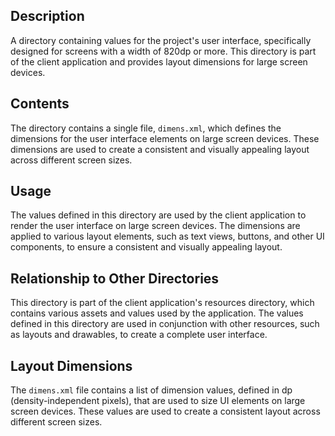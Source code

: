 ## Description

A directory containing values for the project's user interface, specifically designed for screens with a width of 820dp or more. This directory is part of the client application and provides layout dimensions for large screen devices.


## Contents

The directory contains a single file, `dimens.xml`, which defines the dimensions for the user interface elements on large screen devices. These dimensions are used to create a consistent and visually appealing layout across different screen sizes.


## Usage

The values defined in this directory are used by the client application to render the user interface on large screen devices. The dimensions are applied to various layout elements, such as text views, buttons, and other UI components, to ensure a consistent and visually appealing layout.


## Relationship to Other Directories

This directory is part of the client application's resources directory, which contains various assets and values used by the application. The values defined in this directory are used in conjunction with other resources, such as layouts and drawables, to create a complete user interface.


## Layout Dimensions

The `dimens.xml` file contains a list of dimension values, defined in dp (density-independent pixels), that are used to size UI elements on large screen devices. These values are used to create a consistent layout across different screen sizes.



